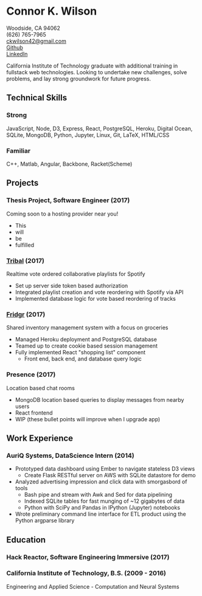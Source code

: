 # Connor K. Wilson   
Woodside, CA 94062  
(626) 765-7965                      
ckwilson42@gmail.com  
[Github](http://github.com/techacolyte42)  
[LinkedIn](http://linkedin.com/in/connor-wilson-63bb6719)                           

California Institute of Technology graduate with additional training in
fullstack web technologies. Looking to undertake new challenges, solve  problems, and lay strong groundwork for future progress.

## Technical Skills

### Strong
JavaScript, Node, D3, Express, React, PostgreSQL, Heroku, Digital Ocean,
SQLite, MongoDB, Python, Jupyter, Linux, Git, LaTeX, HTML/CSS

### Familiar
C++, Matlab, Angular, Backbone, Racket(Scheme)

## Projects

### Thesis Project, Software Engineer                               (2017)
Coming soon to a hosting provider near you!

* This
* will
* be
* fulfilled

### [Tribal](tribal2.herokuapp.com)                                 (2017)
Realtime vote ordered collaborative playlists for Spotify

* Set up server side token based authorization
* Integrated playlist creation and vote reordering with Spotify via API
* Implemented database logic for vote based reordering of tracks

### [Fridgr](fridgr.com)                                            (2017)
Shared inventory management system with a focus on groceries

* Managed Heroku deployment and PostgreSQL database
* Teamed up to create cookie based session management
* Fully implemented React "shopping list" component
  - Front end, back end, and database query logic

### Presence                                                        (2017)
Location based chat rooms

* MongoDB location based queries to display messages from nearby users
* React frontend
* WIP (these bullet points will improve when I upgrade app)

## Work Experience

### AuriQ Systems, DataScience Intern                               (2014)

* Prototyped data dashboard using Ember to navigate stateless D3 views
  - Create Flask RESTful server on AWS with SQLite datastore for demo
* Analyzed advertising impression and click data with smorgasbord of tools
  - Bash pipe and stream with Awk and Sed for data pipelining
  - Indexed SQLite tables for fast munging of ~12 gigabytes of data
  - Python with SciPy and Pandas in IPython (Jupyter) notebooks
* Wrote preliminary command line interface for ETL product using the Python
  argparse library


## Education
### Hack Reactor, Software Engineering Immersive                    (2017)
### California Institute of Technology, B.S.                 (2009 - 2016)  
Engineering and Applied Science - Computation and Neural Systems    

